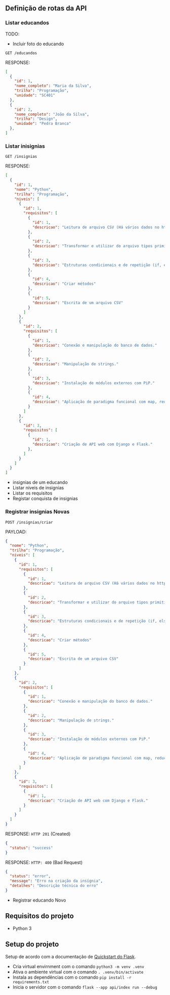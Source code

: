 ## Definição de rotas da API

### Listar educandos

TODO:

- Incluir foto do educando

`GET /educandos`

RESPONSE:

```json
[
  {
    "id": 1,
    "nome_completo": "Maria da Silva",
    "trilha": "Programação",
    "unidade": "SC401"
  },
  {
    "id": 2,
    "nome_completo": "João da Silva",
    "trilha": "Design",
    "unidade": "Pedra Branca"
  },
]
```

### Listar inisignias

`GET /insignias`

RESPONSE:

```json
[
  {
    "id": 1,
    "nome": "Python",
    "trilha": "Programação",
    "niveis": [
      {
        "id": 1,
        "requisitos": [
          {
            "id": 1,
            "descricao": "Leitura de arquivo CSV (Há vários dados no https://www.kaggle.com/datasets)."
          },
          {
            "id": 2,
            "descricao": "Transformar e utilizar do arquivo tipos primitivos: int, string, lista, tuplas e dicionários."
          },
          {
            "id": 3,
            "descricao": "Estruturas condicionais e de repetição (if, else, for, while)"
          },
          {
            "id": 4,
            "descricao": "Criar métodos"
          },
          {
            "id": 5,
            "descricao": "Escrita de um arquivo CSV"
          }
        ]
      },
      {
        "id": 2,
        "requisitos": [
          {
            "id": 1,
            "descricao": "Conexão e manipulação do banco de dados."
          },
          {
            "id": 2,
            "descricao": "Manipulação de strings."
          },
          {
            "id": 3,
            "descricao": "Instalação de módulos externos com PiP."
          },
          {
            "id": 4,
            "descricao": "Aplicação de paradigma funcional com map, reduce, filter e funções lambda."
          }
        ]
      },
      {
        "id": 3,
        "requisitos": [
          {
            "id": 1,
            "descricao": "Criação de API web com Django e Flask."
          },
        ]
      }
    ]
  }
]
```

- insignias de um educando
- Listar níveis de insignias
- Listar os requisitos
- Registar conquista de insignias

### Registrar insignias Novas

`POST /insignias/criar`

PAYLOAD:

```json
{
  "nome": "Python",
  "trilha": "Programação",
  "niveis": [
    {
      "id": 1,
      "requisitos": [
        {
          "id": 1,
          "descricao": "Leitura de arquivo CSV (Há vários dados no https://www.kaggle.com/datasets)."
        },
        {
          "id": 2,
          "descricao": "Transformar e utilizar do arquivo tipos primitivos: int, string, lista, tuplas e dicionários."
        },
        {
          "id": 3,
          "descricao": "Estruturas condicionais e de repetição (if, else, for, while)"
        },
        {
          "id": 4,
          "descricao": "Criar métodos"
        },
        {
          "id": 5,
          "descricao": "Escrita de um arquivo CSV"
        }
      ]
    },
    {
      "id": 2,
      "requisitos": [
        {
          "id": 1,
          "descricao": "Conexão e manipulação do banco de dados."
        },
        {
          "id": 2,
          "descricao": "Manipulação de strings."
        },
        {
          "id": 3,
          "descricao": "Instalação de módulos externos com PiP."
        },
        {
          "id": 4,
          "descricao": "Aplicação de paradigma funcional com map, reduce, filter e funções lambda."
        }
      ]
    },
    {
      "id": 3,
      "requisitos": [
        {
          "id": 1,
          "descricao": "Criação de API web com Django e Flask."
        }
      ]
    }
  ]
}
```

RESPONSE: `HTTP 201` (Created)

```json
{
  "status": "success"
}
```

RESPONSE: `HTTP: 400` (Bad Request)

```json
{
  "status": "error",
  "message": "Erro na criação da insígnia",
  "detalhes": "Descrição técnica do erro"
}
```

- Registrar educando Novo

## Requisitos do projeto

- Python 3

## Setup do projeto

Setup de acordo com a documentação de [Quickstart do Flask](https://flask.palletsprojects.com/en/stable/installation/).

- Cria virtual envirnment com o comando `python3 -m venv .venv`
- Ativa o ambiente virtual com o comando `. .venv/bin/activate`
- Instala as dependências com o comando `pip install -r requirements.txt`
- Inicia o servidor com o comando `flask --app api/index run --debug`
